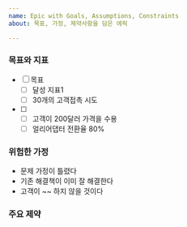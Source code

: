 ```yaml
---
name: Epic with Goals, Assumptions, Constraints
about: 목표, 가정, 제약사항을 담은 에픽

---
```


### 목표와 지표

- [ ] 목표
  - [ ] 달성 지표1
  - [ ] 30개의 고객접촉 시도
- [ ]
  - [ ] 고객이 200달러 가격을 수용
  - [ ] 얼리어댑터 전환율 80%

### 위험한 가정

- 문제 가정이 틀렸다 
- 기존 해결책이 이미 잘 해결한다
- 고객이 ~~ 하지 않을 것이다

### 주요 제약

